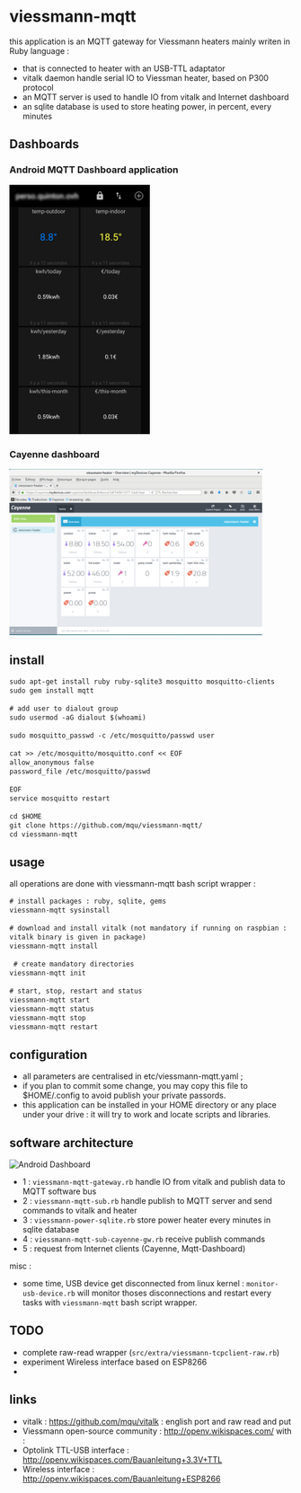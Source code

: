 # viessmann-mqtt

this application is an MQTT gateway for Viessmann heaters mainly writen in Ruby language :
* that is connected to heater with an USB-TTL adaptator
* vitalk daemon handle serial IO to Viessman heater, based on P300 protocol
* an MQTT server is used to handle IO from vitalk and Internet dashboard
* an sqlite database is used to store heating power, in percent, every minutes

## Dashboards
### Android MQTT Dashboard application

<img src="./docs/android-mqtt-dashboard.png" alt="Android Dashboard" width=250 />

### Cayenne dashboard

<img src="./docs/cayenne-dashboard-viessmann-heater.png" alt="Cayenne Dashboard" width=450 />

## install

    sudo apt-get install ruby ruby-sqlite3 mosquitto mosquitto-clients
    sudo gem install mqtt
    
    # add user to dialout group
    sudo usermod -aG dialout $(whoami)
    
    sudo mosquitto_passwd -c /etc/mosquitto/passwd user
    
    cat >> /etc/mosquitto/mosquitto.conf << EOF
    allow_anonymous false
    password_file /etc/mosquitto/passwd
    
    EOF
    service mosquitto restart
    
    cd $HOME
    git clone https://github.com/mqu/viessmann-mqtt/
    cd viessmann-mqtt


## usage

all operations are done with viessmann-mqtt bash script wrapper :
    
    # install packages : ruby, sqlite, gems
    viessmann-mqtt sysinstall
    
    # download and install vitalk (not mandatory if running on raspbian : vitalk binary is given in package) 
    viessmann-mqtt install
    
     # create mandatory directories
    viessmann-mqtt init
    
    # start, stop, restart and status
    viessmann-mqtt start
    viessmann-mqtt status
    viessmann-mqtt stop
    viessmann-mqtt restart

## configuration

* all parameters are centralised in etc/viessmann-mqtt.yaml ; 
* if you plan to commit some change, you may copy this file to $HOME/.config to avoid publish your private passords.
* this application can be installed in your HOME directory or any place under your drive : it will try to work and locate scripts and libraries.

## software architecture

<img src="https://raw.githubusercontent.com/mqu/viessmann-mqtt/master/docs/viessmann-mqtt-architecture.png" alt="Android Dashboard" width=650 />

* 1 : `viessmann-mqtt-gateway.rb` handle IO from vitalk and publish data to MQTT software bus
* 2 : `viessmann-mqtt-sub.rb` handle publish to MQTT server and send commands to vitalk and heater
* 3 : `viessmann-power-sqlite.rb` store power heater every minutes in sqlite database
* 4 : `viessmann-mqtt-sub-cayenne-gw.rb` receive publish commands
* 5 : request from Internet clients (Cayenne, Mqtt-Dashboard)

misc :

* some time, USB device get disconnected from linux kernel : `monitor-usb-device.rb` will monitor thoses disconnections and restart every tasks with `viessmann-mqtt` bash script wrapper.

## TODO

* complete raw-read wrapper (`src/extra/viessmann-tcpclient-raw.rb`)
* experiment Wireless interface based on ESP8266
* 

## links
* vitalk : https://github.com/mqu/vitalk : english port and raw read and put
* Viessmann open-source community : http://openv.wikispaces.com/ with :
 * Optolink TTL-USB interface : http://openv.wikispaces.com/Bauanleitung+3.3V+TTL 
 * Wireless interface : http://openv.wikispaces.com/Bauanleitung+ESP8266 

